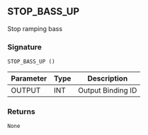 ## STOP\_BASS\_UP

Stop ramping bass 


### Signature

`STOP_BASS_UP ()`


| Parameter | Type | Description       |
| --------- | ---- | ----------------- |
| OUTPUT    | INT  | Output Binding ID |



### Returns

`None`